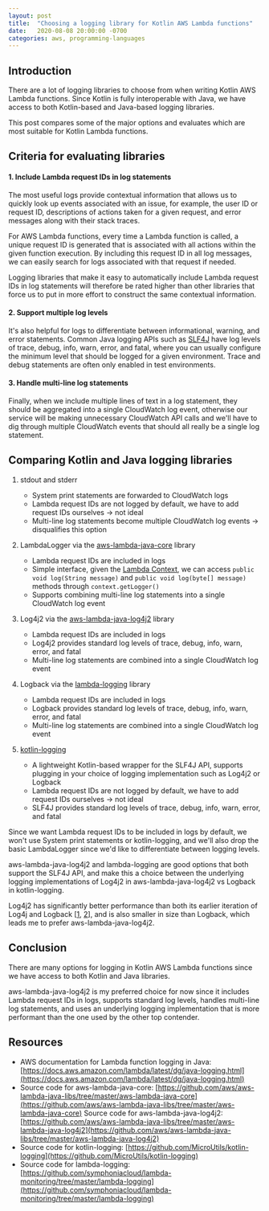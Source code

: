 ```yaml
---
layout: post
title:  "Choosing a logging library for Kotlin AWS Lambda functions"
date:   2020-08-08 20:00:00 -0700
categories: aws, programming-languages
---
```


## Introduction

There are a lot of logging libraries to choose from when writing Kotlin AWS Lambda functions.  Since Kotlin is fully interoperable with Java, we have access to both Kotlin-based and Java-based logging libraries.

This post compares some of the major options and evaluates which are most suitable for Kotlin Lambda functions.

## Criteria for evaluating libraries

#### 1. Include Lambda request IDs in log statements

The most useful logs provide contextual information that allows us to quickly look up events associated with an issue, for example, the user ID or request ID, descriptions of actions taken for a given request, and error messages along with their stack traces.

For AWS Lambda functions, every time a Lambda function is called, a unique request ID is generated that is associated with all actions within the given function execution.  By including this request ID in all log messages, we can easily search for logs associated with that request if needed.

Logging libraries that make it easy to automatically include Lambda request IDs in log statements will therefore be rated higher than other libraries that force us to put in more effort to construct the same contextual information.

#### 2. Support multiple log levels

It's also helpful for logs to differentiate between informational, warning, and error statements.  Common Java logging APIs such as [SLF4J](http://www.slf4j.org/) have log levels of trace, debug, info, warn, error, and fatal, where you can usually configure the minimum level that should be logged for a given environment.  Trace and debug statements are often only enabled in test environments.

#### 3. Handle multi-line log statements

Finally, when we include multiple lines of text in a log statement, they should be aggregated into a single CloudWatch log event, otherwise our service will be making unnecessary CloudWatch API calls and we'll have to dig through multiple CloudWatch events that should all really be a single log statement.

## Comparing Kotlin and Java logging libraries

1. stdout and stderr

    * System print statements are forwarded to CloudWatch logs
    * Lambda request IDs are not logged by default, we have to add request IDs ourselves -> not ideal
    * Multi-line log statements become multiple CloudWatch log events -> disqualifies this option

2. LambdaLogger via the [aws-lambda-java-core](https://github.com/aws/aws-lambda-java-libs/tree/master/aws-lambda-java-core) library

    * Lambda request IDs are included in logs
    * Simple interface, given the [Lambda Context](https://docs.aws.amazon.com/lambda/latest/dg/java-context.html), we can access `public void log(String message)` and `public void log(byte[] message)` methods through `context.getLogger()`
    * Supports combining multi-line log statements into a single CloudWatch log event

3. Log4j2 via the [aws-lambda-java-log4j2](https://github.com/aws/aws-lambda-java-libs/tree/master/aws-lambda-java-log4j2) library

    * Lambda request IDs are included in logs
    * Log4j2 provides standard log levels of trace, debug, info, warn, error, and fatal
    * Multi-line log statements are combined into a single CloudWatch log event

4. Logback via the [lambda-logging](https://github.com/symphoniacloud/lambda-monitoring/tree/master/lambda-logging) library

    * Lambda request IDs are included in logs
    * Logback provides standard log levels of trace, debug, info, warn, error, and fatal
    * Multi-line log statements are combined into a single CloudWatch log event

5. [kotlin-logging](https://github.com/MicroUtils/kotlin-logging)

    * A lightweight Kotlin-based wrapper for the SLF4J API, supports plugging in your choice of logging implementation such as Log4j2 or Logback
    * Lambda request IDs are not logged by default, we have to add request IDs ourselves -> not ideal
    * SLF4J provides standard log levels of trace, debug, info, warn, error, and fatal

Since we want Lambda request IDs to be included in logs by default, we won't use System print statements or kotlin-logging, and we'll also drop the basic LambdaLogger since we'd like to differentiate between logging levels.

aws-lambda-java-log4j2 and lambda-logging are good options that both support the SLF4J API, and make this a choice between the underlying logging implementations of Log4j2 in aws-lambda-java-log4j2 vs Logback in kotlin-logging.

Log4j2 has significantly better performance than both its earlier iteration of Log4j and Logback [[1](https://stackify.com/compare-java-logging-frameworks/), [2](https://logging.apache.org/log4j/log4j-2.2/performance.html)], and is also smaller in size than Logback, which leads me to prefer aws-lambda-java-log4j2.

## Conclusion

There are many options for logging in Kotlin AWS Lambda functions since we have access to both Kotlin and Java libraries.

aws-lambda-java-log4j2 is my preferred choice for now since it includes Lambda request IDs in logs, supports standard log levels, handles multi-line log statements, and uses an underlying logging implementation that is more performant than the one used by the other top contender.

## Resources

* AWS documentation for Lambda function logging in Java: [https://docs.aws.amazon.com/lambda/latest/dg/java-logging.html](https://docs.aws.amazon.com/lambda/latest/dg/java-logging.html)
* Source code for aws-lambda-java-core: [https://github.com/aws/aws-lambda-java-libs/tree/master/aws-lambda-java-core](https://github.com/aws/aws-lambda-java-libs/tree/master/aws-lambda-java-core)
Source code for aws-lambda-java-log4j2: [https://github.com/aws/aws-lambda-java-libs/tree/master/aws-lambda-java-log4j2](https://github.com/aws/aws-lambda-java-libs/tree/master/aws-lambda-java-log4j2)
* Source code for kotlin-logging: [https://github.com/MicroUtils/kotlin-logging](https://github.com/MicroUtils/kotlin-logging)
* Source code for lambda-logging: [https://github.com/symphoniacloud/lambda-monitoring/tree/master/lambda-logging](https://github.com/symphoniacloud/lambda-monitoring/tree/master/lambda-logging)
